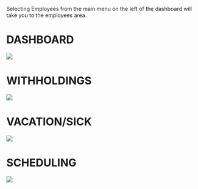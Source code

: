 Selecting Employees from the main menu on the left of the dashboard will take you to the employees area.

# DASHBOARD

![](https://cdn.realsgii2.dev/wise-software-docs/image_1.e09be409.png)





# WITHHOLDINGS

![](https://cdn.realsgii2.dev/wise-software-docs/image_4.f122b063.png)

# VACATION/SICK

![](https://cdn.realsgii2.dev/wise-software-docs/image_5.b1884e7d.png)



# SCHEDULING

![](https://cdn.realsgii2.dev/wise-software-docs/image_7.560194ed.png)
